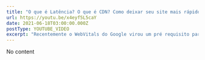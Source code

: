 ```yaml
---
title: "O que é Latência? O que é CDN? Como deixar seu site mais rápido? WebVitals e dicas de performance!"
url: https://youtu.be/x4eyf5L5caY
date: 2021-06-18T03:00:00.000Z
postType: YOUTUBE_VIDEO
excerpt: "Recentemente o WebVitals do Google virou um pré requisito para todos os projetos web, principalmente páginas que são indexadas pelo google. Com isso em mente, resolvi fazer esse vídeo que vão acabar gerando outros falando sobre como identificar gargalos de performance e como resolver esses problemas no dia a dia."
---
```


No content
